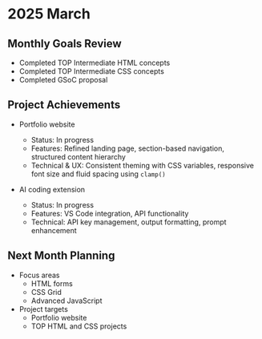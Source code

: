# 2025 March

## Monthly Goals Review
- Completed TOP Intermediate HTML concepts
- Completed TOP Intermediate CSS concepts
- Completed GSoC proposal

## Project Achievements
- Portfolio website
  - Status: In progress
  - Features: Refined landing page, section-based navigation, structured content hierarchy
  - Technical & UX: Consistent theming with CSS variables, responsive font size and fluid spacing using `clamp()`

- AI coding extension
  - Status: In progress
  - Features: VS Code integration, API functionality
  - Technical: API key management, output formatting, prompt enhancement

## Next Month Planning
- Focus areas
  - HTML forms
  - CSS Grid
  - Advanced JavaScript
- Project targets
  - Portfolio website
  - TOP HTML and CSS projects